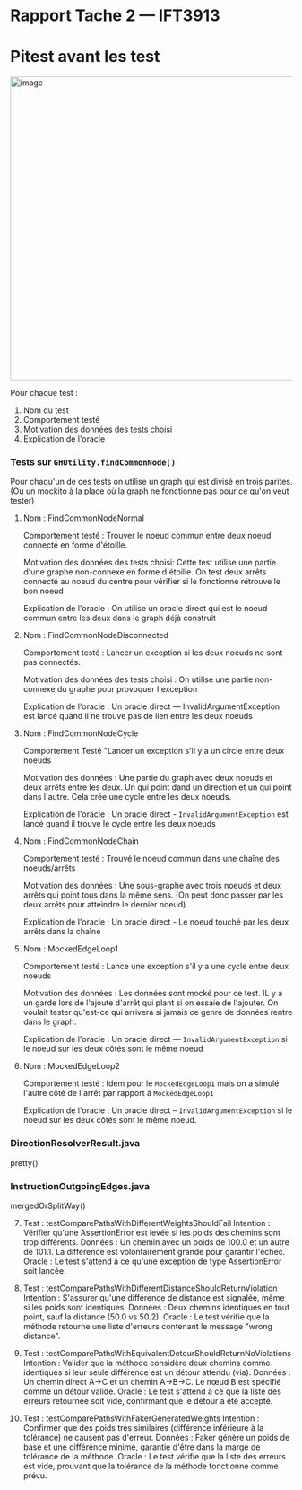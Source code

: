 # Rapport Tache 2 — IFT3913


# Pitest avant les test 
<img width="1455" height="541" alt="image" src="https://github.com/user-attachments/assets/8f164901-586d-4a5e-b4b2-cfb6a7fa2e1b" />


Pour chaque test : 
1. Nom du test
2. Comportement testé
3. Motivation des données des tests choisi
4. Explication de l'oracle 

### Tests sur `GHUtility.findCommonNode()`

Pour chaqu'un de ces tests on utilise un graph qui est divisé en trois
parites. (Ou un mockito à la place où la graph ne fonctionne pas pour
ce qu'on veut tester)

1. Nom : FindCommonNodeNormal

   Comportement testé : Trouver le noeud commun entre deux noeud
   connecté en forme d'étoille. 

   Motivation des données des tests choisi: Cette test utilise une partie
d'une graphe non-connexe en forme d'étoille. On test deux arrêts connecté
au noeud du centre pour vérifier si le fonctionne rétrouve le bon noeud

   Explication de l'oracle : On utilise un oracle direct qui est le noeud
commun entre les deux dans le graph déjà construit

2. Nom : FindCommonNodeDisconnected

   Comportement testé : Lancer un exception si les deux noeuds ne sont
pas connectés.

   Motivation des données des tests choisi : On utilise une partie non-connexe
du graphe pour provoquer l'exception

   Explication de l'oracle : Un oracle direct — InvalidArgumentException est lancé
quand il ne trouve pas de lien entre les deux noeuds

3. Nom : FindCommonNodeCycle

   Comportement Testé "Lancer un exception s'il y a un circle entre deux noeuds

   Motivation des données : Une partie du graph avec deux noeuds et deux arrêts
   entre les deux. Un qui point dand un direction et un qui point dans l'autre.
   Cela crée une cycle entre les deux noeuds.

   Explication de l'oracle : Un oracle direct - `InvalidArgumentException` est
   lancé quand il trouve le cycle entre les deux noeuds

4. Nom : FindCommonNodeChain
   
   Comportement testé : Trouvé le noeud commun dans une chaîne des noeuds/arrêts
   
   Motivation des données : Une sous-graphe avec trois noeuds et deux arrêts qui point
   tous dans la même sens. (On peut donc passer par les deux arrêts pour atteindre le 
   dernier noeud).

   Explication de l'oracle : Un oracle direct - Le noeud touché par les deux arrêts dans
   la chaîne

5. Nom : MockedEdgeLoop1

   Comportement testé : Lance une exception s'il y a une cycle entre deux noeuds

   Motivation des données : Les données sont mocké pour ce test. IL y a un garde
   lors de l'ajoute d'arrêt qui plant si on essaie de l'ajouter. On voulait tester
   qu'est-ce qui arrivera si jamais ce genre de données rentre dans le graph. 

   Explication de l'oracle : Un oracle direct — `InvalidArgumentException` si le
   noeud sur les deux côtés sont le même noeud

6. Nom : MockedEdgeLoop2
   
   Comportement testé : Idem pour le `MockedEdgeLoop1` mais on a simulé l'autre côté 
   de l'arrêt par rapport à `MockedEdgeLoop1`

   Explication de l'oracle : Un oracle direct – `InvalidArgumentException` si le
   noeud sur les deux côtés sont le même noeud. 

### DirectionResolverResult.java
pretty()

### InstructionOutgoingEdges.java
mergedOrSplitWay()


7. Test : testComparePathsWithDifferentWeightsShouldFail
    Intention : Vérifier qu'une AssertionError est levée si les poids des chemins sont trop différents.
    Données : Un chemin avec un poids de 100.0 et un autre de 101.1. La différence est volontairement grande pour garantir l'échec.
    Oracle : Le test s'attend à ce qu'une exception de type AssertionError soit lancée.
   
8. Test : testComparePathsWithDifferentDistanceShouldReturnViolation
    Intention : S'assurer qu'une différence de distance est signalée, même si les poids sont identiques.
    Données : Deux chemins identiques en tout point, sauf la distance (50.0 vs 50.2).
    Oracle : Le test vérifie que la méthode retourne une liste d'erreurs contenant le message "wrong distance".
   
9. Test : testComparePathsWithEquivalentDetourShouldReturnNoViolations
    Intention : Valider que la méthode considère deux chemins comme identiques si leur seule différence est un détour attendu (via).
    Données : Un chemin direct A->C et un chemin A->B->C. Le nœud B est spécifié comme un détour valide.
    Oracle : Le test s'attend à ce que la liste des erreurs retournée soit vide, confirmant que le détour a été accepté.
    
10. Test : testComparePathsWithFakerGeneratedWeights
    Intention : Confirmer que des poids très similaires (différence inférieure à la tolérance) ne causent pas d'erreur.
    Données : Faker génère un poids de base et une différence minime, garantie d'être dans la marge de tolérance de la méthode.
    Oracle : Le test vérifie que la liste des erreurs est vide, prouvant que la tolérance de la méthode fonctionne comme prévu.
